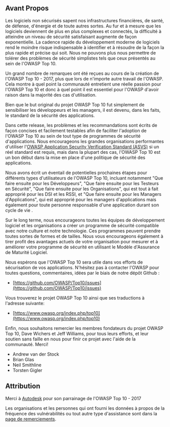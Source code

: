 ## Avant Propos

Les logiciels non sécurisés sapent nos infrastructures financières, de santé, de défense, d'énergie et de toute autres sortes. Au fur et à mesure que les logiciels deviennent de plus en plus complexes et connectés, la difficulté à atteindre un niveau de sécurité satisfaisant augmente de façon exponentielle. La cadence rapide du développement moderne de logiciels rend le moindre risque indispensable à identifier et à résoudre de la façon la plus rapide et précise qui soit. Nous ne pouvons plus nous permettre de tolérer des problèmes de sécurité simplistes tels que ceux présentés au sein de l'OWASP Top 10.

Un grand nombre de remarques ont été reçues au cours de la création de l'OWASP Top 10 - 2017, plus que lors de n'importe autre travail de l'OWASP. Cela montre à quel point la communauté entretient une réelle passion pour l'OWASP Top 10 et donc à quel point il est essentiel pour l'OWASP d'avoir raison dans la majorité des cas d'utilisation.

Bien que le but original du projet OWASP Top 10 fut simplement de sensibiliser les développeurs et les managers, il est devenu, dans les faits, le standard de la sécurité des applications.

Dans cette release, les problèmes et les recommandations sont écrits de façon concises et facilement testables afin de faciliter l'adoption de l'OWASP Top 10 au sein de tout type de programmes de sécurité d'applications. Nous encourageons les grandes organisations performantes d'utiliser l'[OWASP Application Security Verification Standard (ASVS)](https://www.owasp.org/index.php/ASVS) si un réel standard est requis, mais dans la plupart des cas, l'OWASP Top 10 est un bon début dans la mise en place d'une politique de sécurité des applications.

Nous avons écrit un éventail de potentielles prochaines étapes pour différents types d'utilisateurs de l'OWASP Top 10, incluant notamment "Que faire ensuite pour les Développeurs", "Que faire ensuite pour les Testeurs en Sécurité", "Que faire ensuite pour les Organisations", qui est tout à fait approprié pour les DSI et les RSSI, et "Que faire ensuite pour les Managers d'Applications", qui est approprié pour les managers d'applications mais également pour toute personne responsable d'une application durant son cycle de vie .

Sur le long terme, nous encourageons toutes les équipes de développement logiciel et les organisations a créer un programme de sécurité compatible avec notre culture et notre technologie. Ces programmes peuvent prendre toutes sortes de formes et de tailles. Nous vous encourageons également à tirer profit des avantages actuels de votre organisation pour mesurer et à améliorer votre programme de sécurité en utilisant le Modèle d'Assurance de Maturité Logiciel.

Nous espérons que l'OWASP Top 10 sera utile dans vos efforts de sécurisation de vos applications. N'hésitez pas à contacter l'OWASP pour toutes questions, commentaires, idées par le biais de notre dépôt Github :

* [https://github.com/OWASP/Top10/issues](https://github.com/OWASP/Top10/issues)

Vous trouverez le projet OWASP Top 10 ainsi que ses traductions à l'adresse suivante:

* [https://www.owasp.org/index.php/top10](https://www.owasp.org/index.php/top10)

Enfin, nous souhaitons remercier les membres fondateurs du projet OWASP Top 10, Dave Wichers et Jeff Williams, pour tous leurs efforts, et leur soutien sans faille en nous pour finir ce projet avec l'aide de la communauté. Merci!

* Andrew van der Stock
* Brian Glas
* Neil Smithline
* Torsten Gigler

## Attribution
Merci à [Autodesk](https://www.autodesk.com) pour son parrainage de l'OWASP Top 10 - 2017

Les organisations et les personnes qui ont fourni les données à propos de la fréquence des vulnérabilités ou tout autre type d'assistance sont dans la [page de remerciements](0xd1-data-contributors.md).
